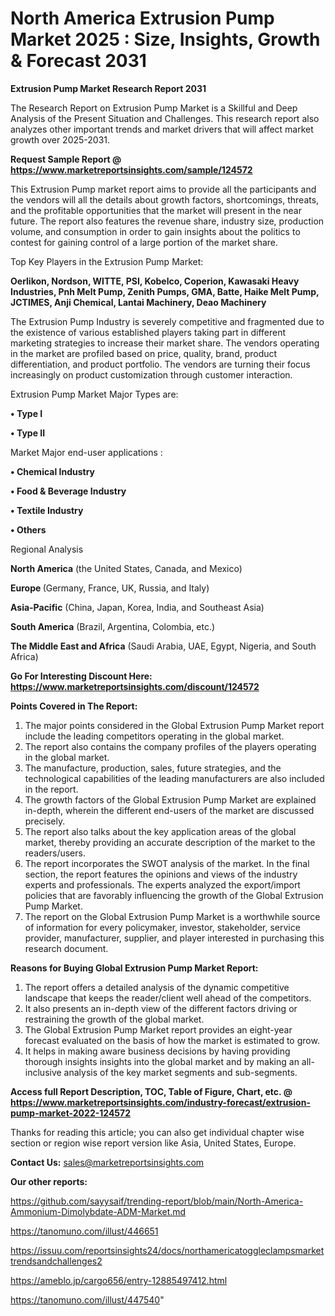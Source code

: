 # North America Extrusion Pump Market 2025 : Size, Insights, Growth & Forecast 2031

<strong>Extrusion Pump Market Research Report 2031</strong>

The Research Report on Extrusion Pump Market is a Skillful and Deep Analysis of the Present Situation and Challenges. This research report also analyzes other important trends and market drivers that will affect market growth over 2025-2031.

<strong>Request Sample Report @ <a href=https://www.marketreportsinsights.com/sample/124572>https://www.marketreportsinsights.com/sample/124572</a></strong>

This Extrusion Pump market report aims to provide all the participants and the vendors will all the details about growth factors, shortcomings, threats, and the profitable opportunities that the market will present in the near future. The report also features the revenue share, industry size, production volume, and consumption in order to gain insights about the politics to contest for gaining control of a large portion of the market share.

Top Key Players in the Extrusion Pump Market:

<strong>Oerlikon, Nordson, WITTE, PSI, Kobelco, Coperion, Kawasaki Heavy Industries, Pnh Melt Pump, Zenith Pumps, GMA, Batte, Haike Melt Pump, JCTIMES, Anji Chemical, Lantai Machinery, Deao Machinery</strong>

The Extrusion Pump Industry is severely competitive and fragmented due to the existence of various established players taking part in different marketing strategies to increase their market share. The vendors operating in the market are profiled based on price, quality, brand, product differentiation, and product portfolio. The vendors are turning their focus increasingly on product customization through customer interaction.

Extrusion Pump Market Major Types are:

<strong>• Type I

• Type II</strong>

Market Major end-user applications :

<strong>• Chemical Industry

• Food & Beverage Industry

• Textile Industry

• Others</strong>

Regional Analysis

</u><strong><b>North America</b></strong> (the United States, Canada, and Mexico)

<strong><b>Europe </b></strong>(Germany, France, UK, Russia, and Italy)

<strong><b>Asia-Pacific</b></strong> (China, Japan, Korea, India, and Southeast Asia)

<strong><b>South America</b></strong> (Brazil, Argentina, Colombia, etc.)

<strong><b>The Middle East and Africa</b></strong> (Saudi Arabia, UAE, Egypt, Nigeria, and South Africa)

<strong>Go For Interesting Discount Here: <a href=https://www.marketreportsinsights.com/discount/124572>https://www.marketreportsinsights.com/discount/124572</a></strong>

<strong>Points Covered in The Report:</strong>
<ol>
  <li>The major points considered in the Global Extrusion Pump Market report include the leading competitors operating in the global market.</li>
  <li>The report also contains the company profiles of the players operating in the global market.</li>
  <li>The manufacture, production, sales, future strategies, and the technological capabilities of the leading manufacturers are also included in the report.</li>
  <li>The growth factors of the Global Extrusion Pump Market are explained in-depth, wherein the different end-users of the market are discussed precisely.</li>
  <li>The report also talks about the key application areas of the global market, thereby providing an accurate description of the market to the readers/users.</li>
  <li>The report incorporates the SWOT analysis of the market. In the final section, the report features the opinions and views of the industry experts and professionals. The experts analyzed the export/import policies that are favorably influencing the growth of the Global Extrusion Pump Market.</li>
  <li>The report on the Global Extrusion Pump Market is a worthwhile source of information for every policymaker, investor, stakeholder, service provider, manufacturer, supplier, and player interested in purchasing this research document.</li>
</ol>
<strong>Reasons for Buying Global Extrusion Pump Market Report:</strong>

<ol>
  <li>The report offers a detailed analysis of the dynamic competitive landscape that keeps the reader/client well ahead of the competitors.</li>
  <li>It also presents an in-depth view of the different factors driving or restraining the growth of the global market.</li>
  <li>The Global Extrusion Pump Market report provides an eight-year forecast evaluated on the basis of how the market is estimated to grow.</li>
  <li>It helps in making aware business decisions by having providing thorough insights insights into the global market and by making an all-inclusive analysis of the key market segments and sub-segments.</li>
</ol>
<strong>Access full Report Description, TOC, Table of Figure, Chart, etc. @ <a href=https://www.marketreportsinsights.com/industry-forecast/extrusion-pump-market-2022-124572>https://www.marketreportsinsights.com/industry-forecast/extrusion-pump-market-2022-124572</a></strong>


Thanks for reading this article; you can also get individual chapter wise section or region wise report version like Asia, United States, Europe.

<strong>Contact Us:</strong>
sales@marketreportsinsights.com

<strong>Our other reports:</strong>

<a href=https://github.com/sayysaif/trending-report/blob/main/North-America-Ammonium-Dimolybdate-ADM-Market.md>https://github.com/sayysaif/trending-report/blob/main/North-America-Ammonium-Dimolybdate-ADM-Market.md</a>

<a href=https://tanomuno.com/illust/446651>https://tanomuno.com/illust/446651</a>

<a href=https://issuu.com/reportsinsights24/docs/northamericatoggleclampsmarkettrendsandchallenges2>https://issuu.com/reportsinsights24/docs/northamericatoggleclampsmarkettrendsandchallenges2</a>

<a href=https://ameblo.jp/cargo656/entry-12885497412.html>https://ameblo.jp/cargo656/entry-12885497412.html</a>

<a href=https://tanomuno.com/illust/447540>https://tanomuno.com/illust/447540</a>"
